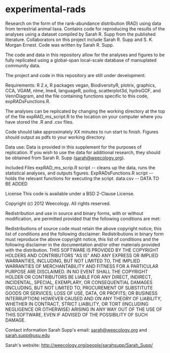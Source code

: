 experimental-rads
=================

Research on the form of the rank-abundance distribution (RAD) using data from terrestrial animal taxa. Contains code for reproducing the results of the analyses using a dataset compiled by Sarah R. Supp from the published literature. Collaborators on this project include Sarah R. Supp and S. K. Morgan Ernest. Code was written by Sarah R. Supp.

The code and data in this repository allow for the analyses and figures to be fully replicated using a global-span local-scale database of maniuplated community data. 

The project and code in this repository are still under development. 

Requirements: R 2.x, R packages vegan, BiodiversityR, plotrix, graphics, CCA, VGAM, nlme, lme4, languageR, poilog, scatterplot3d, hydroGOF, and VennDiagram, and the file containing functions specific to this code, expRADsFunctions.R.

The analyses can be replicated by changing the working directory at the top of the file expRAD_ms_script.R to the location on your computer where you have stored the .R and .csv files.

Code should take approximately XX minutes to run start to finish. Figures should output as pdfs to your working directory.

Data use: Data is provided in this supplement for the purposes of replication. If you wish to use the data for additional research, they should be obtained from Sarah R. Supp (sarah@weecology.org).

Included Files 
expRAD_ms_scrip.R script -- cleans up the data, runs the statistical analyses, and outputs figures. 
ExpRADsFunctions.R script -- holds the relevant functions for executing the script. 
data.csv -- DATA TO BE ADDED

License This code is available under a BSD 2-Clause License.

Copyright (c) 2012 Weecology. All rights reserved.

Redistribution and use in source and binary forms, with or without modification, are permitted provided that the following conditions are met:

Redistributions of source code must retain the above copyright notice, this list of conditions and the following disclaimer. Redistributions in binary form must reproduce the above copyright notice, this list of conditions and the following disclaimer in the documentation and/or other materials provided with the distribution. THIS SOFTWARE IS PROVIDED BY THE COPYRIGHT HOLDERS AND CONTRIBUTORS "AS IS" AND ANY EXPRESS OR IMPLIED WARRANTIES, INCLUDING, BUT NOT LIMITED TO, THE IMPLIED WARRANTIES OF MERCHANTABILITY AND FITNESS FOR A PARTICULAR PURPOSE ARE DISCLAIMED. IN NO EVENT SHALL THE COPYRIGHT HOLDER OR CONTRIBUTORS BE LIABLE FOR ANY DIRECT, INDIRECT, INCIDENTAL, SPECIAL, EXEMPLARY, OR CONSEQUENTIAL DAMAGES (INCLUDING, BUT NOT LIMITED TO, PROCUREMENT OF SUBSTITUTE GOODS OR SERVICES; LOSS OF USE, DATA, OR PROFITS; OR BUSINESS INTERRUPTION) HOWEVER CAUSED AND ON ANY THEORY OF LIABILITY, WHETHER IN CONTRACT, STRICT LIABILITY, OR TORT (INCLUDING NEGLIGENCE OR OTHERWISE) ARISING IN ANY WAY OUT OF THE USE OF THIS SOFTWARE, EVEN IF ADVISED OF THE POSSIBILITY OF SUCH DAMAGE.

Contact information Sarah Supp's email: sarah@weecology.org and sarah.supp@usu.edu

Sarah's website: http://weecology.org/people/sarahsupp/Sarah_Supp/